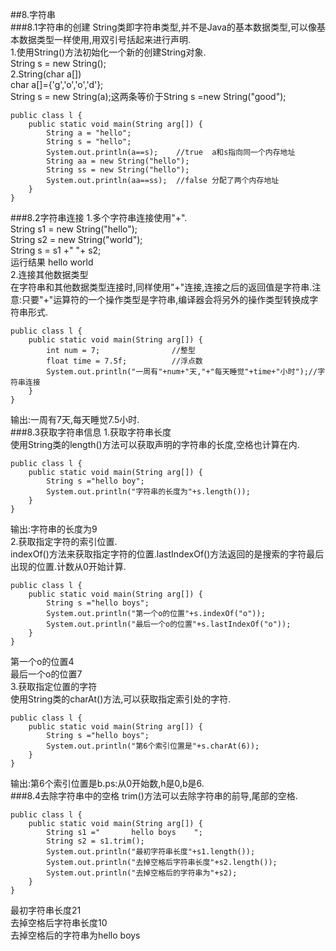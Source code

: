 ##8.字符串  
###8.1字符串的创建
String类即字符串类型,并不是Java的基本数据类型,可以像基本数据类型一样使用,用双引号括起来进行声明.  
1.使用String()方法初始化一个新的创建String对象.  
String s = new String();  
2.String(char a[])  
char a[]={'g','o','o','d'};  
String s = new String(a);这两条等价于String s =new String("good");  

    public class l {
        public static void main(String arg[]) {
            String a = "hello";
            String s = "hello";
            System.out.println(a==s);    //true  a和s指向同一个内存地址
            String aa = new String("hello");
            String ss = new String("hello");
            System.out.println(aa==ss);  //false 分配了两个内存地址
        }
    }

###8.2字符串连接
1.多个字符串连接使用"+".  
String s1 = new String("hello");  
String s2 = new String("world");  
String s = s1 +" "+ s2;  
运行结果 hello world  
2.连接其他数据类型  
在字符串和其他数据类型连接时,同样使用"+"连接,连接之后的返回值是字符串.注意:只要"+"运算符的一个操作类型是字符串,编译器会将另外的操作类型转换成字符串形式.  

    public class l {
        public static void main(String arg[]) {
            int num = 7;                //整型
            float time = 7.5f;          //浮点数
            System.out.println("一周有"+num+"天,"+"每天睡觉"+time+"小时");//字符串连接
        }
    }
输出:一周有7天,每天睡觉7.5小时.  
###8.3获取字符串信息
1.获取字符串长度  
使用String类的length()方法可以获取声明的字符串的长度,空格也计算在内.  

    public class l {
        public static void main(String arg[]) {
            String s ="hello boy";
            System.out.println("字符串的长度为"+s.length());
        }
    }
输出:字符串的长度为9  
2.获取指定字符的索引位置.  
indexOf()方法来获取指定字符的位置.lastIndexOf()方法返回的是搜索的字符最后出现的位置.计数从0开始计算.  

    public class l {
        public static void main(String arg[]) {
            String s ="hello boys";
            System.out.println("第一个o的位置"+s.indexOf("o"));
            System.out.println("最后一个o的位置"+s.lastIndexOf("o"));
        }
    }
第一个o的位置4  
最后一个o的位置7  
3.获取指定位置的字符  
使用String类的charAt()方法,可以获取指定索引处的字符.  

    public class l {
        public static void main(String arg[]) {
            String s ="hello boys";
            System.out.println("第6个索引位置是"+s.charAt(6));
        }
    }
输出:第6个索引位置是b.ps:从0开始数,h是0,b是6.  
###8.4去除字符串中的空格
trim()方法可以去除字符串的前导,尾部的空格.  

    public class l {
        public static void main(String arg[]) {
            String s1 ="       hello boys    ";
            String s2 = s1.trim();
            System.out.println("最初字符串长度"+s1.length());
            System.out.println("去掉空格后字符串长度"+s2.length());
            System.out.println("去掉空格后的字符串为"+s2);
        }
    }
最初字符串长度21  
去掉空格后字符串长度10  
去掉空格后的字符串为hello boys  


